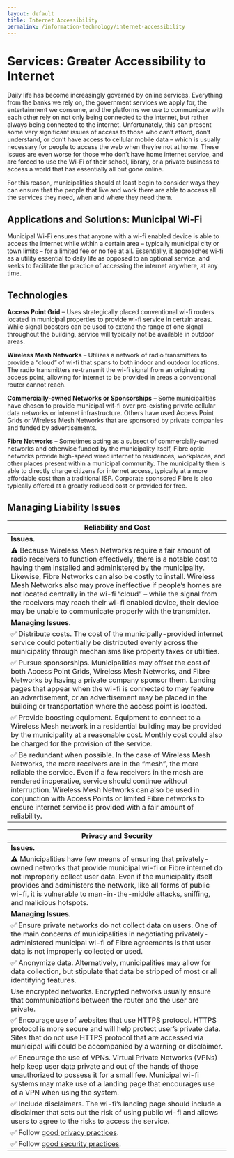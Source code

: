 ```yaml
---
layout: default
title: Internet Accessibility
permalink: /information-technology/internet-accessibility
---
```

# Services: Greater Accessibility to Internet

Daily life has become increasingly governed by online services. Everything from the banks we rely on, the government services we apply for, the entertainment we consume, and the platforms we use to communicate with each other rely on not only being connected to the internet, but rather always being connected to the internet. Unfortunately, this can present some very significant issues of access to those who can’t afford, don’t understand, or don’t have access to cellular mobile data – which is usually necessary for people to access the web when they’re not at home. These issues are even worse for those who don’t have home internet service, and are forced to use the Wi-Fi of their school, library, or a private business to access a world that has essentially all but gone online.

For this reason, municipalities should at least begin to consider ways they can ensure that the people that live and work there are able to access all the services they need, when and where they need them.

## Applications and Solutions: Municipal Wi-Fi

Municipal Wi-Fi ensures that anyone with a wi-fi enabled device is able to access the internet while within a certain area – typically municipal city or town limits – for a limited fee or no fee at all. Essentially, it approaches wi-fi as a utility essential to daily life as opposed to an optional service, and seeks to facilitate the practice of accessing the internet anywhere, at any time.

## Technologies

**Access Point Grid** – Uses strategically placed conventional wi-fi routers located in municipal properties to provide wi-fi service in certain areas. While signal boosters can be used to extend the range of one signal throughout the building, service will typically not be available in outdoor areas.

**Wireless Mesh Networks** – Utilizes a network of radio transmitters to provide a “cloud” of wi-fi that spans to both indoor and outdoor locations. The radio transmitters re-transmit the wi-fi signal from an originating access point, allowing for internet to be provided in areas a conventional router cannot reach.

**Commercially-owned Networks or Sponsorships** – Some municipalities have chosen to provide municipal wif-fi over pre-existing private cellular data networks or internet infrastructure. Others have used Access Point Grids or Wireless Mesh Networks that are sponsored by private companies and funded by advertisements.

**Fibre Networks** – Sometimes acting as a subsect of commercially-owned networks and otherwise funded by the municipality itself, Fibre optic networks provide high-speed wired internet to residences, workplaces, and other places present within a municipal community. The municipality then is able to directly charge citizens for internet access, typically at a more affordable cost than a traditional ISP. Corporate sponsored Fibre is also typically offered at a greatly reduced cost or provided for free.

## Managing Liability Issues

| Reliability and Cost|
|---|
|**Issues.**| 
|:warning: Because Wireless Mesh Networks require a fair amount of radio receivers to function effectively, there is a notable cost to having them installed and administered by the municipality. Likewise, Fibre Networks can also be costly to install. Wireless Mesh Networks also may prove ineffective if people’s homes are not located centrally in the wi-fi “cloud” – while the signal from the receivers may reach their wi-fi enabled device, their device may be unable to communicate properly with the transmitter.|
|**Managing Issues.**|
|:white_check_mark: Distribute costs. The cost of the municipally-provided internet service could potentially be distributed evenly across the municipality through mechanisms like property taxes or utilities.|
|:white_check_mark: Pursue sponsorships. Municipalities may offset the cost of both Access Point Grids, Wireless Mesh Networks, and Fibre Networks by having a private company sponsor them. Landing pages that appear when the wi-fi is connected to may feature an advertisement, or an advertisement may be placed in the building or transportation where the access point is located.|
|:white_check_mark: Provide boosting equipment. Equipment to connect to a Wireless Mesh network in a residential building may be provided by the municipality at a reasonable cost. Monthly cost could also be charged for the provision of the service.|
|:white_check_mark: Be redundant when possible. In the case of Wireless Mesh Networks, the more receivers are in the “mesh”, the more reliable the service. Even if a few receivers in the mesh are rendered inoperative, service should continue without interruption. Wireless Mesh Networks can also be used in conjunction with Access Points or limited Fibre networks to ensure internet service is provided with a fair amount of reliability. |

| Privacy and Security|
|---|
|**Issues.** |
|:warning: Municipalities have few means of ensuring that privately-owned networks that provide municipal wi-fi or Fibre internet do not improperly collect user data.  Even if the municipality itself provides and administers the network, like all forms of public wi-fi, it is vulnerable to man-in-the-middle attacks, sniffing, and malicious hotspots.|
|**Managing Issues.**|
|:white_check_mark: Ensure private networks do not collect data on users. One of the main concerns of municipalities in negotiating privately-administered municipal wi-fi of Fibre agreements is that user data is not improperly collected or used.|
|:white_check_mark: Anonymize data. Alternatively, municipalities may allow for data collection, but stipulate that data be stripped of most or all identifying features.|
|Use encrypted networks. Encrypted networks usually ensure that communications between the router and the user are private.|
|:white_check_mark: Encourage use of websites that use HTTPS protocol. HTTPS protocol is more secure and will help protect user’s private data. Sites that do not use HTTPS protocol that are accessed via municipal wifi could be accompanied by a warning or disclaimer.|
|:white_check_mark: Encourage the use of VPNs. Virtual Private Networks (VPNs) help keep user data private and out of the hands of those unauthorized to possess it for a small fee. Municipal wi-fi systems may make use of a landing page that encourages use of a VPN when using the system.|
|:white_check_mark: Include disclaimers. The wi-fi’s landing page should include a disclaimer that sets out the risk of using public wi-fi and allows users to agree to the risks to access the service.|
|:white_check_mark: Follow [good privacy practices](https://cippic-ca.github.io/SmartCityToolkit/privacy.html).|
|:white_check_mark: Follow [good security practices](https://cippic-ca.github.io/SmartCityToolkit/security.html).|
